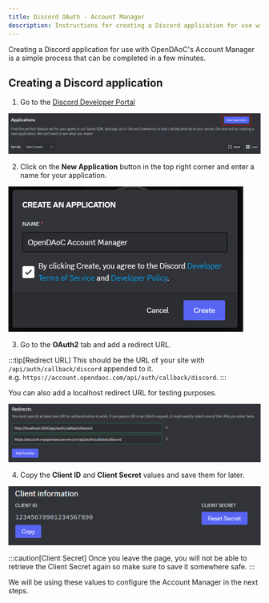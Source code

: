 ```yaml
---
title: Discord OAuth - Account Manager
description: Instructions for creating a Discord application for use with OpenDAoC's Account Manager.
---
```


Creating a Discord application for use with OpenDAoC's Account Manager is a simple process that can be completed in a few minutes.

## Creating a Discord application

1. Go to the [Discord Developer Portal][1]

![Discord Developer Portal](../../../../assets/images/account-manager/oauth-1.png "Discord Developer Portal")

2. Click on the **New Application** button in the top right corner and enter a name for your application.

![New Application](../../../../assets/images/account-manager/oauth-2.png "New Application")

3. Go to the **OAuth2** tab and add a redirect URL.  

:::tip[Redirect URL]
This should be the URL of your site with `/api/auth/callback/discord` appended to it.   
e.g. `https://account.opendaoc.com/api/auth/callback/discord`.
:::

You can also add a localhost redirect URL for testing purposes.

![Redirect URL](../../../../assets/images/account-manager/oauth-3.png "Redirect URL")

4. Copy the **Client ID** and **Client Secret** values and save them for later.

![Client ID and Secret](../../../../assets/images/account-manager/oauth-4.png "Client ID and Secret")

:::caution[Client Secret]
Once you leave the page, you will not be able to retrieve the Client Secret again so make sure to save it somewhere safe.
:::

We will be using these values to configure the Account Manager in the next steps.

[1]: https://discord.com/developers/applications